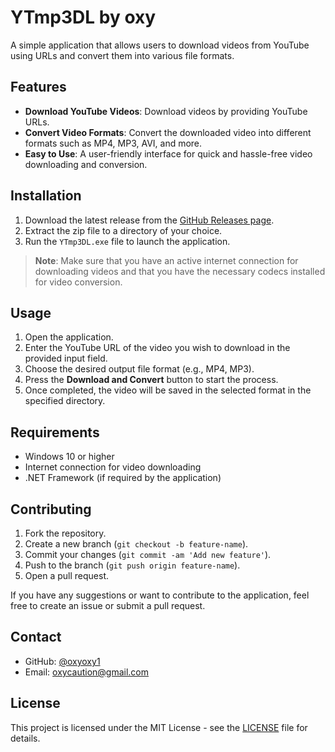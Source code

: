 # YTmp3DL by oxy

A simple application that allows users to download videos from YouTube using URLs and convert them into various file formats.

## Features

- **Download YouTube Videos**: Download videos by providing YouTube URLs.
- **Convert Video Formats**: Convert the downloaded video into different formats such as MP4, MP3, AVI, and more.
- **Easy to Use**: A user-friendly interface for quick and hassle-free video downloading and conversion.

## Installation

1. Download the latest release from the [GitHub Releases page](https://github.com/oxyoxy1/YTmp3DL/releases).
2. Extract the zip file to a directory of your choice.
3. Run the `YTmp3DL.exe` file to launch the application.

> **Note**: Make sure that you have an active internet connection for downloading videos and that you have the necessary codecs installed for video conversion.

## Usage

1. Open the application.
2. Enter the YouTube URL of the video you wish to download in the provided input field.
3. Choose the desired output file format (e.g., MP4, MP3).
4. Press the **Download and Convert** button to start the process.
5. Once completed, the video will be saved in the selected format in the specified directory.

## Requirements

- Windows 10 or higher
- Internet connection for video downloading
- .NET Framework (if required by the application)

## Contributing

1. Fork the repository.
2. Create a new branch (`git checkout -b feature-name`).
3. Commit your changes (`git commit -am 'Add new feature'`).
4. Push to the branch (`git push origin feature-name`).
5. Open a pull request.

If you have any suggestions or want to contribute to the application, feel free to create an issue or submit a pull request.

## Contact

- GitHub: [@oxyoxy1](https://github.com/oxyoxy1)
- Email: [oxycaution@gmail.com](mailto:oxycaution@gmail.com)

## License

This project is licensed under the MIT License - see the [LICENSE](LICENSE) file for details.

